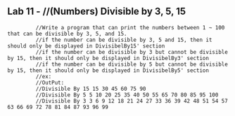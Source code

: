 ## Lab 11 -  //(Numbers) Divisible by 3, 5, 15
             //Write a program that can print the numbers between 1 ~ 100 that can be divisible by 3, 5, and 15.
             //if the number can be divisible by 3, 5 and 15, then it should only be displayed in DivisibelBy15' section
             //if the number can be divisible by 3 but cannot be divisible by 15, then it should only be displayed in DivisibelBy3' section
             //if the number can be divisible by 5 but cannot be divisible by 15, then it should only be displayed in DivisibelBy5' section
             //ex:
             //OutPut:
             //Divisible By 15 15 30 45 60 75 90
             //Divisible By 5 5 10 20 25 35 40 50 55 65 70 80 85 95 100
             //Divisible By 3 3 6 9 12 18 21 24 27 33 36 39 42 48 51 54 57 63 66 69 72 78 81 84 87 93 96 99